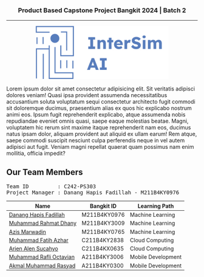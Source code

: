 <h3 align="center">Product Based Capstone Project Bangkit 2024 | Batch 2</h3>
<hr>
<p align="center">
    <img src="assets/logo.jpg" alt="tanampintar-logo" width="350px" >
</p>

<p>
    Lorem ipsum dolor sit amet consectetur adipisicing elit. Sit veritatis adipisci dolores veniam! Quasi ipsa provident assumenda necessitatibus accusantium soluta voluptatum sequi consectetur architecto fugit commodi sit doloremque ducimus, praesentium alias ex quos hic explicabo nostrum animi eos. Ipsum fugit reprehenderit explicabo, atque assumenda nobis repudiandae eveniet omnis quasi, saepe eaque molestias beatae. Magni, voluptatem hic rerum sint maxime itaque reprehenderit nam eos, ducimus natus ipsam dolor, aliquam provident aut aliquid ex ullam earum! Rem atque, saepe commodi suscipit nesciunt culpa perferendis neque in vel autem adipisci aut fugit. Veniam magni repellat quaerat quam possimus nam enim mollitia, officia impedit?
</p>

## Our Team Members

<pre>
Team ID         : C242-PS303
Project Manager : Danang Hapis Fadillah - M211B4KY0976
</pre>

| Name                                                                                      | Bangkit ID   | Learning Path      |
| ----------------------------------------------------------------------------------------- | ------------ | ------------------ |
| [Danang Hapis Fadillah](https://www.linkedin.com/in/danang-hapis-fadillah-682878202/)     | M211B4KY0976 | Machine Learning   |
| [Muhammad Rahmat Dhany](https://www.linkedin.com/in/dhanymuhammad08/)                     | M211B4KY3009 | Machine Learning   |
| [Azis Marwadin](https://www.linkedin.com/in/azis-marwadin-5189442a0/)                     | M211B4KY0765 | Machine Learning   |
| [Muhammad Fatih Azhar]()                                                                  | C211B4KY2838 | Cloud Computing    |
| [Arien Alen Sucahyo](https://www.linkedin.com/in/arien-alen-58b482330/)                   | C211B4KX0635 | Cloud Computing    |
| [Muhammad Rafli Octavian](https://www.linkedin.com/in/muhammad-rafli-octavian-8b3055231/) | A211B4KY3006 | Mobile Development |
| [Akmal Muhammad Rasyad](https://www.linkedin.com/in/akmalmrasyad/)                        | A211B4KY0300 | Mobile Development |
